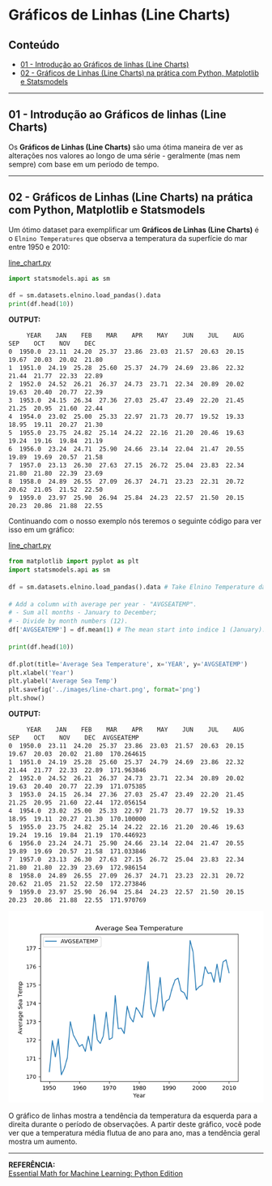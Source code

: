 # Gráficos de Linhas (Line Charts)

## Conteúdo

 - [01 - Introdução ao Gráficos de linhas (Line Charts)](#01)
 - [02 - Gráficos de Linhas (Line Charts) na prática com Python, Matplotlib e Statsmodels](#02)

---

<div id="01"></div>

## 01 - Introdução ao Gráficos de linhas (Line Charts)

Os **Gráficos de Linhas (Line Charts)** são uma ótima maneira de ver as alterações nos valores ao longo de uma série - geralmente (mas nem sempre) com base em um período de tempo.

---

<div id="02"></div>

## 02 - Gráficos de Linhas (Line Charts) na prática com Python, Matplotlib e Statsmodels

Um ótimo dataset para exemplificar um **Gráficos de Linhas (Line Charts)** é o `Elnino Temperatures` que observa a temperatura da superfície do mar entre 1950 e 2010:

[line_chart.py](src/line_chart.py)
```python
import statsmodels.api as sm

df = sm.datasets.elnino.load_pandas().data
print(df.head(10))
```

**OUTPUT:**  
```
     YEAR    JAN    FEB    MAR    APR    MAY    JUN    JUL    AUG    SEP    OCT    NOV    DEC
0  1950.0  23.11  24.20  25.37  23.86  23.03  21.57  20.63  20.15  19.67  20.03  20.02  21.80
1  1951.0  24.19  25.28  25.60  25.37  24.79  24.69  23.86  22.32  21.44  21.77  22.33  22.89
2  1952.0  24.52  26.21  26.37  24.73  23.71  22.34  20.89  20.02  19.63  20.40  20.77  22.39
3  1953.0  24.15  26.34  27.36  27.03  25.47  23.49  22.20  21.45  21.25  20.95  21.60  22.44
4  1954.0  23.02  25.00  25.33  22.97  21.73  20.77  19.52  19.33  18.95  19.11  20.27  21.30
5  1955.0  23.75  24.82  25.14  24.22  22.16  21.20  20.46  19.63  19.24  19.16  19.84  21.19
6  1956.0  23.24  24.71  25.90  24.66  23.14  22.04  21.47  20.55  19.89  19.69  20.57  21.58
7  1957.0  23.13  26.30  27.63  27.15  26.72  25.04  23.83  22.34  21.80  21.80  22.39  23.69
8  1958.0  24.89  26.55  27.09  26.37  24.71  23.23  22.31  20.72  20.62  21.05  21.52  22.50
9  1959.0  23.97  25.90  26.94  25.84  24.23  22.57  21.50  20.15  20.23  20.86  21.88  22.55
```

Continuando com o nosso exemplo nós teremos o seguinte código para ver isso em um gráfico:

[line_chart.py](src/line_chart.py)
```python
from matplotlib import pyplot as plt
import statsmodels.api as sm

df = sm.datasets.elnino.load_pandas().data # Take Elnino Temperature dataset.

# Add a column with average per year - "AVGSEATEMP".
# - Sum all months - January to December;
# - Divide by month numbers (12).
df['AVGSEATEMP'] = df.mean(1) # The mean start into indice 1 (January).

print(df.head(10))

df.plot(title='Average Sea Temperature', x='YEAR', y='AVGSEATEMP')
plt.xlabel('Year')
plt.ylabel('Average Sea Temp')
plt.savefig('../images/line-chart.png', format='png')
plt.show()
```

**OUTPUT:**  
```
     YEAR    JAN    FEB    MAR    APR    MAY    JUN    JUL    AUG    SEP    OCT    NOV    DEC  AVGSEATEMP
0  1950.0  23.11  24.20  25.37  23.86  23.03  21.57  20.63  20.15  19.67  20.03  20.02  21.80  170.264615
1  1951.0  24.19  25.28  25.60  25.37  24.79  24.69  23.86  22.32  21.44  21.77  22.33  22.89  171.963846
2  1952.0  24.52  26.21  26.37  24.73  23.71  22.34  20.89  20.02  19.63  20.40  20.77  22.39  171.075385
3  1953.0  24.15  26.34  27.36  27.03  25.47  23.49  22.20  21.45  21.25  20.95  21.60  22.44  172.056154
4  1954.0  23.02  25.00  25.33  22.97  21.73  20.77  19.52  19.33  18.95  19.11  20.27  21.30  170.100000
5  1955.0  23.75  24.82  25.14  24.22  22.16  21.20  20.46  19.63  19.24  19.16  19.84  21.19  170.446923
6  1956.0  23.24  24.71  25.90  24.66  23.14  22.04  21.47  20.55  19.89  19.69  20.57  21.58  171.033846
7  1957.0  23.13  26.30  27.63  27.15  26.72  25.04  23.83  22.34  21.80  21.80  22.39  23.69  172.986154
8  1958.0  24.89  26.55  27.09  26.37  24.71  23.23  22.31  20.72  20.62  21.05  21.52  22.50  172.273846
9  1959.0  23.97  25.90  26.94  25.84  24.23  22.57  21.50  20.15  20.23  20.86  21.88  22.55  171.970769
```

![image](images/line-chart.png)

O gráfico de linhas mostra a tendência da temperatura da esquerda para a direita durante o período de observações. A partir deste gráfico, você pode ver que a temperatura média flutua de ano para ano, mas a tendência geral mostra um aumento.

---

**REFERÊNCIA:**  
[Essential Math for Machine Learning: Python Edition](https://learning.edx.org/course/course-v1:Microsoft+DAT256x+2T2018/home)  
